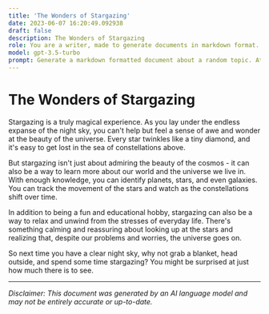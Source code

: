 ```yaml
---
title: 'The Wonders of Stargazing'
date: 2023-06-07 16:20:49.092938
draft: false
description: The Wonders of Stargazing
role: You are a writer, made to generate documents in markdown format. It is very important that all of the documents you generate are in valid markdown format.
model: gpt-3.5-turbo
prompt: Generate a markdown formatted document about a random topic. At the bottom, include a disclaimer explaining that the document was generated by you. The first line of the document should be the title. Make sure that the entire document is in proper markdown format, using a mix of various tags to make the document visually appealing.
---
```


# The Wonders of Stargazing

Stargazing is a truly magical experience. As you lay under the endless expanse of the night sky, you can't help but feel a sense of awe and wonder at the beauty of the universe. Every star twinkles like a tiny diamond, and it's easy to get lost in the sea of constellations above. 

But stargazing isn't just about admiring the beauty of the cosmos - it can also be a way to learn more about our world and the universe we live in. With enough knowledge, you can identify planets, stars, and even galaxies. You can track the movement of the stars and watch as the constellations shift over time. 

In addition to being a fun and educational hobby, stargazing can also be a way to relax and unwind from the stresses of everyday life. There's something calming and reassuring about looking up at the stars and realizing that, despite our problems and worries, the universe goes on. 

So next time you have a clear night sky, why not grab a blanket, head outside, and spend some time stargazing? You might be surprised at just how much there is to see.

---

*Disclaimer: This document was generated by an AI language model and may not be entirely accurate or up-to-date.*